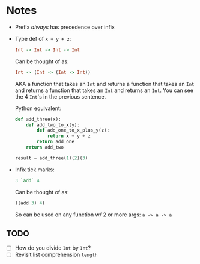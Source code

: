 # Notes

-   Prefix *always* has precedence over infix
-   Type def of `x + y + z`:
    
    ```Haskell
    Int -> Int -> Int -> Int
    ```

    Can be thought of as:

    ```Haskell
    Int -> (Int -> (Int -> Int))
    ```
    
    AKA a function that takes an `Int` and returns a function that takes an `Int` and returns a function that takes an `Int` and returns an `Int`. You can see the 4 `Int`'s in the previous sentence.

    Python equivalent:

    ```Python
    def add_three(x):
        def add_two_to_x(y):
            def add_one_to_x_plus_y(z):
                return x + y + z
            return add_one
        return add_two
    
    result = add_three(1)(2)(3)
    ```

-   Infix tick marks:

    ```Haskell
    3 `add` 4
    ```

    Can be thought of as:

    ```Haskell
    ((add 3) 4)
    ```

    So can be used on any function w/ 2 or more args: `a -> a -> a`

## TODO

-   [ ] How do you divide `Int` by `Int`?
-   [ ] Revisit list comprehension `length`
